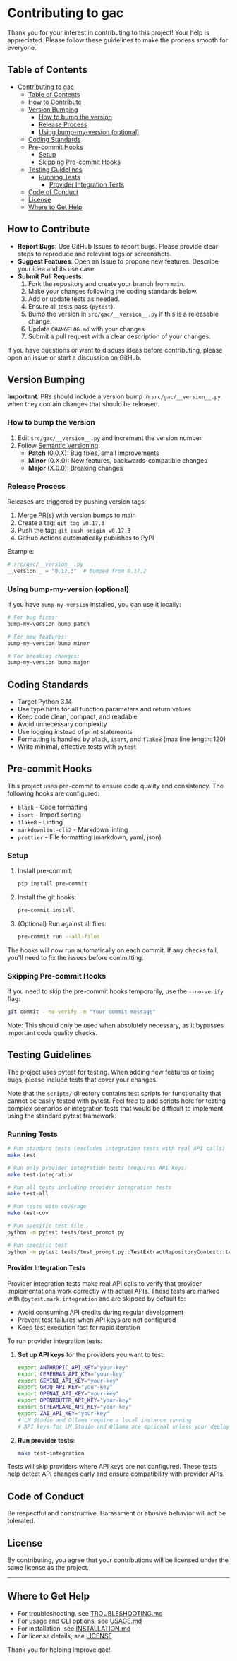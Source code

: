# Contributing to gac

Thank you for your interest in contributing to this project! Your help is appreciated. Please follow these guidelines to
make the process smooth for everyone.

## Table of Contents

- [Contributing to gac](#contributing-to-gac)
  - [Table of Contents](#table-of-contents)
  - [How to Contribute](#how-to-contribute)
  - [Version Bumping](#version-bumping)
    - [How to bump the version](#how-to-bump-the-version)
    - [Release Process](#release-process)
    - [Using bump-my-version (optional)](#using-bump-my-version-optional)
  - [Coding Standards](#coding-standards)
  - [Pre-commit Hooks](#pre-commit-hooks)
    - [Setup](#setup)
    - [Skipping Pre-commit Hooks](#skipping-pre-commit-hooks)
  - [Testing Guidelines](#testing-guidelines)
    - [Running Tests](#running-tests)
      - [Provider Integration Tests](#provider-integration-tests)
  - [Code of Conduct](#code-of-conduct)
  - [License](#license)
  - [Where to Get Help](#where-to-get-help)

## How to Contribute

- **Report Bugs**: Use GitHub Issues to report bugs. Please provide clear steps to reproduce and relevant logs or
  screenshots.
- **Suggest Features**: Open an Issue to propose new features. Describe your idea and its use case.
- **Submit Pull Requests**:
  1. Fork the repository and create your branch from `main`.
  2. Make your changes following the coding standards below.
  3. Add or update tests as needed.
  4. Ensure all tests pass (`pytest`).
  5. Bump the version in `src/gac/__version__.py` if this is a releasable change.
  6. Update `CHANGELOG.md` with your changes.
  7. Submit a pull request with a clear description of your changes.

If you have questions or want to discuss ideas before contributing, please open an issue or start a discussion on
GitHub.

## Version Bumping

**Important**: PRs should include a version bump in `src/gac/__version__.py` when they contain changes that should be released.

### How to bump the version

1. Edit `src/gac/__version__.py` and increment the version number
2. Follow [Semantic Versioning](https://semver.org/):
   - **Patch** (0.0.X): Bug fixes, small improvements
   - **Minor** (0.X.0): New features, backwards-compatible changes
   - **Major** (X.0.0): Breaking changes

### Release Process

Releases are triggered by pushing version tags:

1. Merge PR(s) with version bumps to main
2. Create a tag: `git tag v0.17.3`
3. Push the tag: `git push origin v0.17.3`
4. GitHub Actions automatically publishes to PyPI

Example:

```python
# src/gac/__version__.py
__version__ = "0.17.3"  # Bumped from 0.17.2
```

### Using bump-my-version (optional)

If you have `bump-my-version` installed, you can use it locally:

```bash
# For bug fixes:
bump-my-version bump patch

# For new features:
bump-my-version bump minor

# For breaking changes:
bump-my-version bump major
```

## Coding Standards

- Target Python 3.14
- Use type hints for all function parameters and return values
- Keep code clean, compact, and readable
- Avoid unnecessary complexity
- Use logging instead of print statements
- Formatting is handled by `black`, `isort`, and `flake8` (max line length: 120)
- Write minimal, effective tests with `pytest`

## Pre-commit Hooks

This project uses pre-commit to ensure code quality and consistency. The following hooks are configured:

- `black` - Code formatting
- `isort` - Import sorting
- `flake8` - Linting
- `markdownlint-cli2` - Markdown linting
- `prettier` - File formatting (markdown, yaml, json)

### Setup

1. Install pre-commit:

   ```sh
   pip install pre-commit
   ```

2. Install the git hooks:

   ```sh
   pre-commit install
   ```

3. (Optional) Run against all files:

   ```sh
   pre-commit run --all-files
   ```

The hooks will now run automatically on each commit. If any checks fail, you'll need to fix the issues before committing.

### Skipping Pre-commit Hooks

If you need to skip the pre-commit hooks temporarily, use the `--no-verify` flag:

```sh
git commit --no-verify -m "Your commit message"
```

Note: This should only be used when absolutely necessary, as it bypasses important code quality checks.

## Testing Guidelines

The project uses pytest for testing. When adding new features or fixing bugs, please include tests that cover your
changes.

Note that the `scripts/` directory contains test scripts for functionality that cannot be easily tested with pytest.
Feel free to add scripts here for testing complex scenarios or integration tests that would be difficult to implement
using the standard pytest framework.

### Running Tests

```sh
# Run standard tests (excludes integration tests with real API calls)
make test

# Run only provider integration tests (requires API keys)
make test-integration

# Run all tests including provider integration tests
make test-all

# Run tests with coverage
make test-cov

# Run specific test file
python -m pytest tests/test_prompt.py

# Run specific test
python -m pytest tests/test_prompt.py::TestExtractRepositoryContext::test_extract_repository_context_with_docstring
```

#### Provider Integration Tests

Provider integration tests make real API calls to verify that provider implementations work correctly with actual APIs. These tests are marked with `@pytest.mark.integration` and are skipped by default to:

- Avoid consuming API credits during regular development
- Prevent test failures when API keys are not configured
- Keep test execution fast for rapid iteration

To run provider integration tests:

1. **Set up API keys** for the providers you want to test:

   ```sh
   export ANTHROPIC_API_KEY="your-key"
   export CEREBRAS_API_KEY="your-key"
   export GEMINI_API_KEY="your-key"
   export GROQ_API_KEY="your-key"
   export OPENAI_API_KEY="your-key"
   export OPENROUTER_API_KEY="your-key"
   export STREAMLAKE_API_KEY="your-key"
   export ZAI_API_KEY="your-key"
   # LM Studio and Ollama require a local instance running
   # API keys for LM Studio and Ollama are optional unless your deployment enforces authentication
   ```

2. **Run provider tests**:

   ```sh
   make test-integration
   ```

Tests will skip providers where API keys are not configured. These tests help detect API changes early and ensure compatibility with provider APIs.

## Code of Conduct

Be respectful and constructive. Harassment or abusive behavior will not be tolerated.

## License

By contributing, you agree that your contributions will be licensed under the same license as the project.

---

## Where to Get Help

- For troubleshooting, see [TROUBLESHOOTING.md](TROUBLESHOOTING.md)
- For usage and CLI options, see [USAGE.md](USAGE.md)
- For installation, see [INSTALLATION.md](INSTALLATION.md)
- For license details, see [LICENSE](LICENSE)

Thank you for helping improve gac!
